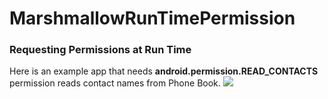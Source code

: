 # MarshmallowRunTimePermission
<h3> Requesting Permissions at Run Time </h3>

<p> Here is an example app that needs <b> android.permission.READ_CONTACTS </b> permission reads contact names from Phone Book.

<img src="https://dl.dropboxusercontent.com/s/z0jcbt3ez0dy6i5/1462721312531.png">

